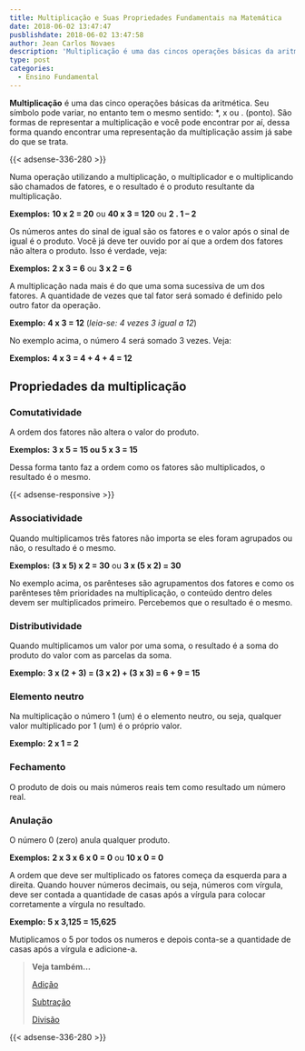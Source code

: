 ```yaml
---
title: Multiplicação e Suas Propriedades Fundamentais na Matemática
date: 2018-06-02 13:47:47
pusblishdate: 2018-06-02 13:47:58
author: Jean Carlos Novaes
description: 'Multiplicação é uma das cincos operações básicas da aritmética. Seu símbolo pode variar, no entanto tem o mesmo sentido: *, x ou . (ponto). São formas de representar a multiplicação e você pode encontrar por aí, dessa forma quando encontrar uma representação da multiplicação assim já sabe do que se trata.'
type: post
categories:
  - Ensino Fundamental
---
```


**Multiplicação** é uma das cinco operações básicas da aritmética. Seu símbolo pode variar, no entanto tem o mesmo sentido: *, x ou . (ponto). São formas de representar a multiplicação e você pode encontrar por aí, dessa forma quando encontrar uma representação da multiplicação assim já sabe do que se trata.

{{< adsense-336-280 >}}

Numa operação utilizando a multiplicação, o multiplicador e o multiplicando são chamados de fatores, e o resultado é o produto resultante da multiplicação.
  
**Exemplos:** **10 x 2 = 20** ou **40 x 3 = 120** ou **2 . 1 – 2**

Os números antes do sinal de igual são os fatores e o valor após o sinal de igual é o produto. Você já deve ter ouvido por aí que a ordem dos fatores não altera o produto. Isso é verdade, veja:

**Exemplos:** **2 x 3 = 6** ou **3 x 2 = 6**

A multiplicação nada mais é do que uma soma sucessiva de um dos fatores. A quantidade de vezes que tal fator será somado é definido pelo outro fator da operação.
  
**Exemplo:** **4 x 3 = 12** (_leia-se: 4 vezes 3 igual a 12_)

No exemplo acima, o número 4 será somado 3 vezes. Veja:
  
**Exemplos:** **4 x 3 = 4 + 4 + 4 = 12**

## Propriedades da multiplicação

### Comutatividade

A ordem dos fatores não altera o valor do produto.

**Exemplos:** **3 x 5 = 15 ou 5 x 3 = 15**

Dessa forma tanto faz a ordem como os fatores são multiplicados, o resultado é o mesmo.

{{< adsense-responsive >}}

### Associatividade

Quando multiplicamos três fatores não importa se eles foram agrupados ou não, o resultado é o mesmo.

**Exemplos:** **(3 x 5) x 2 = 30** ou **3 x (5 x 2) = 30**
  
No exemplo acima, os parênteses são agrupamentos dos fatores e como os parênteses têm prioridades na multiplicação, o conteúdo dentro deles devem ser multiplicados primeiro. Percebemos que o resultado é o mesmo.

### Distributividade

Quando multiplicamos um valor por uma soma, o resultado é a soma do produto do valor com as parcelas da soma.

**Exemplo:** **3 x (2 + 3) = (3 x 2) + (3 x 3) = 6 + 9 = 15**

### Elemento neutro

Na multiplicação o número 1 (um) é o elemento neutro, ou seja, qualquer valor multiplicado por 1 (um) é o próprio valor.

**Exemplo:** **2 x 1 = 2**

### Fechamento

O produto de dois ou mais números reais tem como resultado um número real.

### Anulação

O número 0 (zero) anula qualquer produto.

**Exemplos:** **2 x 3 x 6 x 0 = 0** ou **10 x 0 = 0**
  
A ordem que deve ser multiplicado os fatores começa da esquerda para a direita. Quando houver números decimais, ou seja, números com vírgula, deve ser contada a quantidade de casas após a vírgula para colocar corretamente a vírgula no resultado.

**Exemplo:** **5 x 3,125 = 15,625**

Mutiplicamos o 5 por todos os numeros e depois conta-se a quantidade de casas após a vírgula e adicione-a.

> **Veja também...**
>
> [Adição](/adicao/)
> 
> [Subtração](/subtracao/)
> 
> [Divisão](/divisao/)

{{< adsense-336-280 >}}